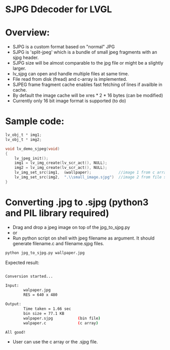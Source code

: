 # SJPG Ddecoder for LVGL

# Overview:
  - SJPG is a custom format based on "normal" JPG
  - SJPG is 'split-jpeg' which is a bundle of small jpeg fragments with an sjpg header.
  - SJPG size will be almost comparable to the jpg file or might be a slightly larger.
  - lv_sjpg can open and handle multiple files at same time.
  - File read from disk (fread) and c-array is implemented.
  - SJPEG frame fragment cache enables fast fetching of lines if availble in cache.
  - By default the image cache will be xres * 2 * 16 bytes (can be modified)
  - Currently only 16 bit image format is supported (to do)
# Sample code:
```c
lv_obj_t * img1;
lv_obj_t * img2;

void lv_demo_sjpeg(void)
{
    lv_jpeg_init();
    img1 = lv_img_create(lv_scr_act(), NULL);
    img2 = lv_img_create(lv_scr_act(), NULL);
    lv_img_set_src(img1,  &wallpaper);            //image 1 from c array
    lv_img_set_src(img2,  ".\\small_image.sjpg")  //image 2 from file system (fopen)
}
```

# Converting .jpg to .sjpg  (python3 and PIL library required)
- Drag and drop a jpeg image on top of the jpg_to_sjpg.py 
- or
- Run python script on shell with jpeg filename as argument. It should generate filename.c and filename.sjpg files.
```sh
python jpg_to_sjpg.py wallpaper.jpg
```
Expected result:
```sh

Conversion started...

Input:
        walpaper.jpg
        RES = 640 x 480

Output:
        Time taken = 1.66 sec
        bin size = 77.1 KB
        walpaper.sjpg           (bin file)
        walpaper.c              (c array)

All good!

```

- User can use the c array or the .sjpg file.
